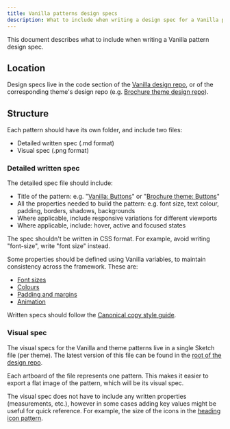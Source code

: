 ```yaml
---
title: Vanilla patterns design specs
description: What to include when writing a design spec for a Vanilla pattern
---
```


This document describes what to include when writing a Vanilla pattern design spec.

## Location

Design specs live in the code section of the [Vanilla design repo](https://github.com/ubuntudesign/vanilla-design), or of the corresponding theme's design repo (e.g. [Brochure theme design repo](https://github.com/ubuntudesign/vanilla-brochure-theme-design)).

## Structure

Each pattern should have its own folder, and include two files:
- Detailed written spec (.md format)
- Visual spec (.png format)

### Detailed written spec

The detailed spec file should include:

- Title of the pattern: e.g. "[Vanilla: Buttons](https://github.com/ubuntudesign/vanilla-design/blob/master/Buttons/buttons.md)" or "[Brochure theme: Buttons](https://github.com/ubuntudesign/vanilla-brochure-theme-design/blob/master/Buttons/buttons.md)"
- All the properties needed to build the pattern: e.g. font size, text colour, padding, borders, shadows, backgrounds
- Where applicable, include responsive variations for different viewports
- Where applicable, include: hover, active and focused states

The spec shouldn't be written in CSS format. For example, avoid writing "font-size", write "font size" instead.

Some properties should be defined using Vanilla variables, to maintain consistency across the framework. These are:

- [Font sizes](https://docs.vanillaframework.io/en/base/typography)
- [Colours](https://docs.vanillaframework.io/en/settings/color-settings)
- [Padding and margins](https://docs.vanillaframework.io/en/settings/spacing-settings)
- [Animation](https://github.com/vanilla-framework/vanilla-framework/blob/develop/scss/_settings_animations.scss)

Written specs should follow the [Canonical copy style guide](https://github.com/canonical-webteam/practices/blob/master/content/copy-reviews.md).

### Visual spec

The visual specs for the Vanilla and theme patterns live in a single Sketch file (per theme). The latest version of this file can be found in the [root of the design repo](https://github.com/ubuntudesign/vanilla-design).

Each artboard of the file represents one pattern. This makes it easier to export a flat image of the pattern, which will be its visual spec.

The visual spec does not have to include any written properties (measurements, etc.), however in some cases adding key values might be useful for quick reference. For example, the size of the icons in the [heading icon pattern](https://github.com/ubuntudesign/vanilla-brochure-theme-design/blob/master/Heading%20icon/heading-icon.png).
